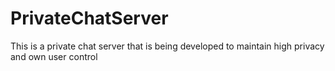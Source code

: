 # PrivateChatServer
This is a private chat server that is being developed to maintain high privacy and own user control
